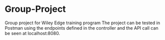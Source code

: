 # Group-Project
Group project for Wiley Edge training program
The project can be tested in Postman using the endpoints defined in the controller and the API call can be seen at localhost:8080.
